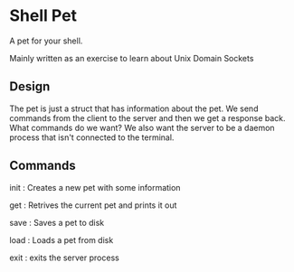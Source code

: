 # Shell Pet
A pet for your shell.

Mainly written as an exercise to learn about Unix Domain Sockets

## Design
The pet is just a struct that has information about the pet.
We send commands from the client to the server and then we get a response back.
What commands do we want?
We also want the server to be a daemon process that isn't connected to the terminal.

## Commands

init
: Creates a new pet with some information

get
: Retrives the current pet and prints it out

save
: Saves a pet to disk

load
: Loads a pet from disk

exit
: exits the server process
